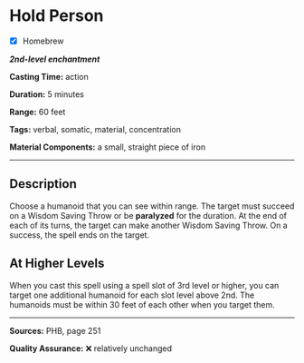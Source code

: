 # Hold Person

- [x] Homebrew

***2nd-level enchantment***

**Casting Time:** action

**Duration:** 5 minutes

**Range:** 60 feet

**Tags:** verbal, somatic, material, concentration

**Material Components:** a small, straight piece of iron

---

## Description
Choose a humanoid that you can see within range.
The target must succeed on a Wisdom Saving Throw or be **paralyzed** for the duration.
At the end of each of its turns, the target can make another Wisdom Saving Throw.
On a success, the spell ends on the target.

## At Higher Levels
When you cast this spell using a spell slot of 3rd level or higher, you can target one additional humanoid for each slot level above 2nd.
The humanoids must be within 30 feet of each other when you target them.

---

**Sources:** PHB, page 251

**Quality Assurance:** :x: relatively unchanged
